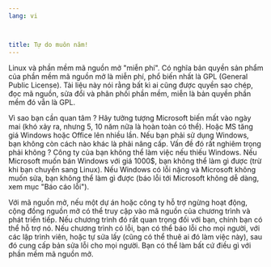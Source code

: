 ```yaml
---
lang: vi



title: Tự do muôn năm!
---
```


Linux và phần mềm mã nguồn mở "miễn phí". Có nghĩa bản quyền sản phẩm của phần 
mềm mã nguồn mở là miễn phí, phổ biến nhất là GPL (General Public License). 
Tài liệu này nói rằng bất kì ai cũng được quyền sao chép, đọc mã nguồn, 
sửa đổi và phân phối phần mềm, miễn là bản quyền phần mềm đó vẫn là GPL.

Vì sao bạn cần quan tâm ? Hãy tưởng tượng Microsoft biến mất vào ngày mai (khó xảy ra, 
nhưng 5, 10 năm nữa là hoàn toàn có thể). Hoặc MS tăng giá Windows hoặc Office lên nhiều lần. 
Nếu bạn phải sử dụng Windows, bạn không còn cách nào khác là phải nâng cấp. Vấn đề đó rất 
nghiêm trọng phải không ? Công ty của bạn không thể làm việc nếu thiếu Windows. Nếu Microsoft 
muốn bán Windows với giá 1000$, bạn không thể làm gì được (trừ khi bạn chuyển sang Linux). 
Nếu Windows có lỗi nặng và Microsoft không muốn sửa, bạn không thể làm gì được (báo lỗi tới 
Microsoft không dễ dàng, xem mục "Báo cáo lỗi").

Với mã nguồn mở, nếu một dự án hoặc công ty hỗ trợ ngừng hoạt động, cộng đồng nguồn 
mở có thể truy cập vào mã nguồn của chương trình và phát triển tiếp. Nếu chương trình đó rất 
quan trọng đối với bạn, chính bạn có thể hỗ trợ nó. Nếu chương trình có lỗi, bạn có thể 
báo lỗi cho mọi người, với các lập trình viên, hoặc tự sửa lấy (cũng có thể thuê ai đó làm 
việc này), sau đó cung cấp bản sửa lỗi cho mọi người. Bạn có thể làm bất cứ điều gì với 
phần mềm mã nguồn mở.




